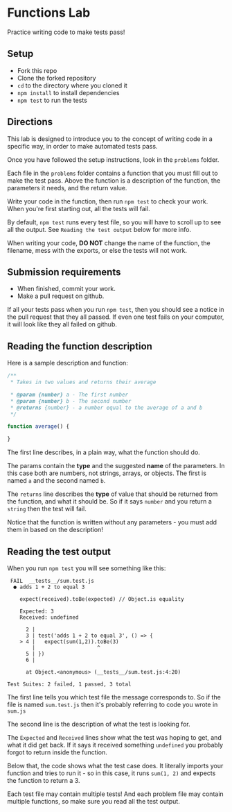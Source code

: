 # Functions Lab

Practice writing code to make tests pass!

## Setup

* Fork this repo
* Clone the forked repository
* `cd` to the directory where you cloned it
* `npm install` to install dependencies
* `npm test` to run the tests

## Directions

This lab is designed to introduce you to the concept of writing code in a specific way, in order to make automated tests pass.

Once you have followed the setup instructions, look in the `problems` folder. 

Each file in the `problems` folder contains a function that you must fill out to make the test pass. Above the function is a description of the function, the parameters it needs, and the return value.

Write your code in the function, then run `npm test` to check your work. When you're first starting out, all the tests will fail.

By default, `npm test` runs every test file, so you will have to scroll up to see all the output. See `Reading the test output` below for more info.

When writing your code, **DO NOT** change the name of the function, the filename, mess with the exports, or else the tests will not work.

## Submission requirements

* When finished, commit your work.
* Make a pull request on github.

If all your tests pass when you run `npm test`, then you should see a notice in the pull request that they all passed. If even one test fails on your computer, it will look like they all failed on github.

## Reading the function description

Here is a sample description and function:

```js
/**
 * Takes in two values and returns their average

 * @param {number} a - The first number
 * @param {number} b - The second number
 * @returns {number} - a number equal to the average of a and b
 */

function average() {

}
```

The first line describes, in a plain way, what the function should do.

The params contain the __type__ and the suggested __name__ of the parameters. In this case both are numbers, not strings, arrays, or objects. The first is named `a` and the second named `b`.

The `returns` line describes the __type__ of value that should be returned from the function, and what it should be. So if it says `number` and you return a `string` then the test will fail.

Notice that the function is written without any parameters - you must add them in based on the description!

## Reading the test output

When you run `npm test` you will see something like this:

```
 FAIL  __tests__/sum.test.js
  ● adds 1 + 2 to equal 3

    expect(received).toBe(expected) // Object.is equality

    Expected: 3
    Received: undefined

      2 | 
      3 | test('adds 1 + 2 to equal 3', () => {
    > 4 |   expect(sum(1,2)).toBe(3)
        |                    ^
      5 | })
      6 | 

      at Object.<anonymous> (__tests__/sum.test.js:4:20)

Test Suites: 2 failed, 1 passed, 3 total
```

The first line tells you which test file the message corresponds to. So if the file is named `sum.test.js` then it's probably referring to code you wrote in `sum.js`

The second line is the description of what the test is looking for.

The `Expected` and `Received` lines show what the test was hoping to get, and what it did get back. If it says it received something `undefined` you probably forgot to return inside the function.

Below that, the code shows what the test case does. It literally imports your function and tries to run it - so in this case, it runs `sum(1, 2)` and expects the function to return a 3.

Each test file may contain multiple tests! And each problem file may contain multiple functions, so make sure you read all the test output.
